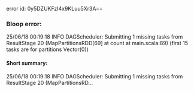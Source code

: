error id: 0y5DZUKFzI4x9KLuu5Xr3A==
### Bloop error:

25/06/18 00:19:18 INFO DAGScheduler: Submitting 1 missing tasks from ResultStage 20 (MapPartitionsRDD[69] at count at main.scala:89) (first 15 tasks are for partitions Vector(0))
#### Short summary: 

25/06/18 00:19:18 INFO DAGScheduler: Submitting 1 missing tasks from ResultStage 20 (MapPartitionsRD...